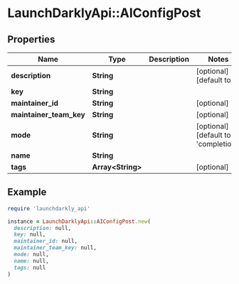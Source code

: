 # LaunchDarklyApi::AIConfigPost

## Properties

| Name | Type | Description | Notes |
| ---- | ---- | ----------- | ----- |
| **description** | **String** |  | [optional][default to &#39;&#39;] |
| **key** | **String** |  |  |
| **maintainer_id** | **String** |  | [optional] |
| **maintainer_team_key** | **String** |  | [optional] |
| **mode** | **String** |  | [optional][default to &#39;completion&#39;] |
| **name** | **String** |  |  |
| **tags** | **Array&lt;String&gt;** |  | [optional] |

## Example

```ruby
require 'launchdarkly_api'

instance = LaunchDarklyApi::AIConfigPost.new(
  description: null,
  key: null,
  maintainer_id: null,
  maintainer_team_key: null,
  mode: null,
  name: null,
  tags: null
)
```


